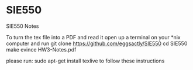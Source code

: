 # SIE550
SIE550 Notes

To turn the tex file into a PDF and read it open up a terminal on your *nix computer and run
git clone https://github.com/eggsactly/SIE550
cd SIE550
make
evince HW3-Notes.pdf

please run:
sudo apt-get install texlive 
to follow these instructions
